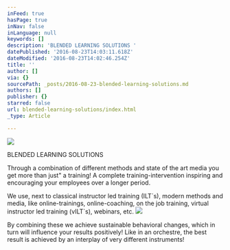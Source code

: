 ```yaml
---
inFeed: true
hasPage: true
inNav: false
inLanguage: null
keywords: []
description: 'BLENDED LEARNING SOLUTIONS '
datePublished: '2016-08-23T14:03:11.618Z'
dateModified: '2016-08-23T14:02:46.254Z'
title: ''
author: []
via: {}
sourcePath: _posts/2016-08-23-blended-learning-solutions.md
authors: []
publisher: {}
starred: false
url: blended-learning-solutions/index.html
_type: Article

---
```

![](https://the-grid-user-content.s3-us-west-2.amazonaws.com/7f99780b-4f99-406b-85cb-02bbbc22eb29.png)

BLENDED LEARNING SOLUTIONS 

Through a combination of different methods and state of the art media you get more than just" a training! A complete training-intervention inspiring and encouraging your employees over a longer period. 

We use, next to classical instructor led training (ILT\`s), modern methods and media, like online-trainings, online-coaching, on the job training, virtual instructor led training (vILT\`s), webinars, etc. ![](https://the-grid-user-content.s3-us-west-2.amazonaws.com/1e6c7c6e-6c66-4c6d-8052-c59bd9f3f5b9.jpg)

By combining these we achieve sustainable behavioral changes, which in turn will influence your results positively! Like in an orchestre, the best result is achieved by an interplay of very different instruments!